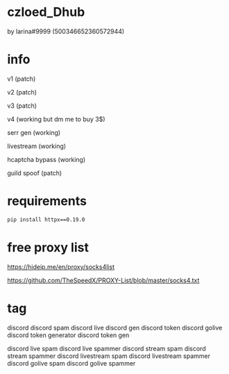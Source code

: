 # czloed_Dhub

by larina#9999 (500346652360572944)

# info

v1 (patch)

v2 (patch)

v3 (patch)

v4 (working but dm me to buy 3$)

serr gen (working)

livestream (working)

hcaptcha bypass (working)

guild spoof (patch)

# requirements

```bash
pip install httpx==0.19.0
```

# free proxy list

https://hideip.me/en/proxy/socks4list

https://github.com/TheSpeedX/PROXY-List/blob/master/socks4.txt

# tag

discord 
discord spam
discord live
discord gen
discord token
discord golive
discord token generator
discord token gen


discord live spam
discord live spammer
discord stream spam
discord stream spammer
discord livestream spam
discord livestream spammer
discord golive spam
discord golive spammer
